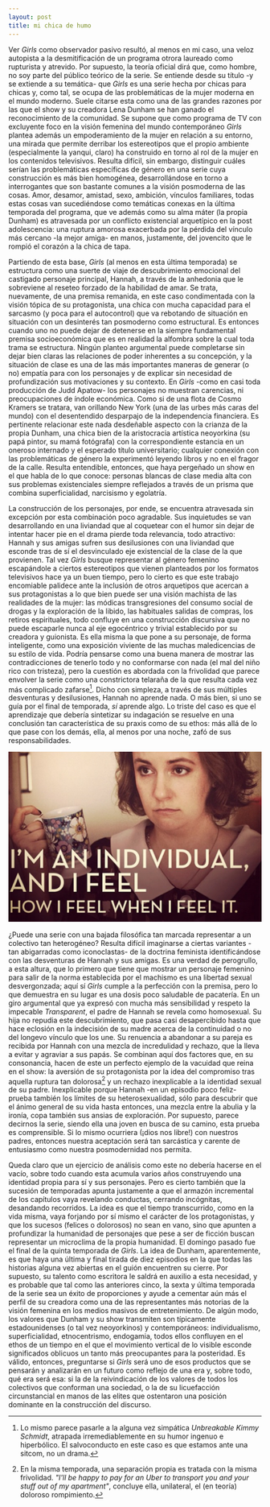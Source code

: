 ```yaml
---
layout: post
title: mi chica de humo
---
```


Ver *Girls* como observador pasivo resultó, al menos en mi caso, una veloz autopista a la desmitificación de un programa otrora laureado como rupturista y atrevido. Por supuesto, la teoría oficial dirá que, como hombre, no soy parte del público teórico de la serie. Se entiende desde su título -y se extiende a su temática- que *Girls* es una serie hecha por chicas para chicas y, como tal, se ocupa de las problemáticas de la mujer moderna en el mundo moderno. Suele citarse esta como una de las grandes razones por las que el show y su creadora Lena Dunham se han ganado el reconocimiento de la comunidad. Se supone que como programa de TV con excluyente foco en la visión femenina del mundo contemporáneo *Girls* plantea además un empoderamiento de la mujer en relación a su entorno, una mirada que permite derribar los estereotipos que el propio ambiente (especialmente la yanqui, claro) ha construido en torno al rol de la mujer en los contenidos televisivos. Resulta difícil, sin embargo, distinguir cuáles serían las problemáticas específicas de género en una serie cuya construcción es más bien homogénea, desarrollándose en torno a interrogantes que son bastante comunes a la visión posmoderna de las cosas. Amor, desamor, amistad, sexo, ambición, vínculos familiares, todas estas cosas van sucediéndose como temáticas conexas en la última temporada del programa, que ve además como su alma máter (la propia Dunham) es atravesada por un conflicto existencial arquetípico en la post adolescencia: una ruptura amorosa exacerbada por la pérdida del vínculo más cercano -la mejor amiga- en manos, justamente, del jovencito que le rompió el corazón a la chica de tapa.

Partiendo de esta base, *Girls* (al menos en esta última temporada) se estructura como una suerte de viaje de descubrimiento emocional del castigado personaje principal, Hannah, a través de la anhedonia que le sobreviene al reseteo forzado de la habilidad de amar. Se trata, nuevamente, de una premisa remanida, en este caso condimentada con la visión tópica de su protagonista, una chica con mucha capacidad para el sarcasmo (y poca para el autocontrol) que va rebotando de situación en situación con un desinterés tan posmoderno como estructural. Es entonces cuando uno no puede dejar de detenerse en la siempre fundamental premisa socioeconómica que es en realidad la alfombra sobre la cual toda trama se estructura. Ningún planteo argumental puede completarse sin dejar bien claras las relaciones de poder inherentes a su concepción, y la situación de clase es una de las más importantes maneras de generar (o no) empatía para con los personajes y de explicar sin necesidad de profundización sus motivaciones y su contexto. En *Girls* -como en casi toda producción de Judd Apatow- los personajes no muestran carencias, ni preocupaciones de índole económica. Como si de una flota de Cosmo Kramers se tratara, van orillando New York (una de las urbes más caras del mundo) con el desentendido desparpajo de la independencia financiera. Es pertinente relacionar este nada desdeñable aspecto con la crianza de la propia Dunham, una chica bien de la aristocracia artística neoyorkina (su papá pintor, su mamá fotógrafa) con la correspondiente estancia en un oneroso internado y el esperado título universitario; cualquier conexión con las problemáticas de género la experimentó leyendo libros y no en el fragor de la calle. Resulta entendible, entonces, que haya pergeñado un show en el que habla de lo que conoce: personas blancas de clase media alta con sus problemas existenciales siempre reflejados a través de un prisma que combina superficialidad, narcisismo y egolatría.

La construcción de los personajes, por ende, se encuentra atravesada sin excepción por esta combinación poco agradable. Sus inquietudes se van desarrollando en una liviandad que al coquetear con el humor sin dejar de intentar hacer pie en el drama pierde toda relevancia, todo atractivo: Hannah y sus amigas sufren sus desilusiones con una liviandad que esconde tras de sí el desvinculado eje existencial de la clase de la que provienen. Tal vez *Girls* busque representar al género femenino escapándole a ciertos estereotipos que vienen planteados por los formatos televisivos hace ya un buen tiempo, pero lo cierto es que este trabajo encomiable palidece ante la inclusión de otros arquetipos que acercan a sus protagonistas a lo que bien puede ser una visión machista de las realidades de la mujer: las módicas transgresiones del consumo social de drogas y la exploración de la libido, las habituales salidas de compras, los retiros espirituales, todo confluye en una construcción discursiva que no puede escaparle nunca al eje egocéntrico y trivial establecido por su creadora y guionista. Es ella misma la que pone a su personaje, de forma inteligente, como una exposición viviente de las muchas maledicencias de su estilo de vida. Podría pensarse como una buena manera de mostrar las contradicciones de tenerlo todo y no conformarse con nada (el mal del niño rico con tristeza), pero la cuestión es abordada con la frivolidad que parece envolver la serie como una constrictora telaraña de la que resulta cada vez más complicado zafarse[^fn-n1]. Dicho con simpleza, a través de sus múltiples desventuras y desilusiones, Hannah no aprende nada. O más bien, si uno se guía por el final de temporada, *sí* aprende algo. Lo triste del caso es que el aprendizaje que debería sintetizar su indagación se resuelve en una conclusión tan característica de su praxis como de su ethos: más allá de lo que pase con los demás, ella, al menos por una noche, zafó de sus responsabilidades.

![alt text](https://raw.githubusercontent.com/irigoin/irigoin.github.io/master/images/chiks.jpg "Filosofía barata y zapatos de marca")

¿Puede una serie con una bajada filosófica tan marcada representar a un colectivo tan heterogéneo? Resulta difícil imaginarse a ciertas variantes -tan abigarradas como iconoclastas- de la doctrina feminista identificándose con las desventuras de Hannah y sus amigas. Es una verdad de perogrullo, a esta altura, que lo primero que tiene que mostrar un personaje femenino para salir de la norma establecida por el machismo es una libertad sexual desvergonzada; aquí sí *Girls* cumple a la perfección con la premisa, pero lo que demuestra en su lugar es una dosis poco saludable de pacatería. En un giro argumental que ya expresó con mucha más sensibilidad y respeto la impecable *Transparent*, el padre de Hannah se revela como homosexual. Su hija no repudia este descubrimiento, que pasa casi desapercibido hasta que hace eclosión en la indecisión de su madre acerca de la continuidad o no del longevo vínculo que los une. Su renuencia a abandonar a su pareja es recibida por Hannah con una mezcla de incredulidad y rechazo, que la lleva a evitar y agraviar a sus papás. Se combinan aquí dos factores que, en su consonancia, hacen de este un perfecto ejemplo de la vacuidad que reina en el show: la aversión de su protagonista por la idea del compromiso tras aquella ruptura tan dolorosa[^fn-n2] y un rechazo inexplicable a la identidad sexual de su padre. Inexplicable porque Hannah -en un episodio poco feliz- prueba también los límites de su heterosexualidad, sólo para descubrir que el ánimo general de su vida hasta entonces, una mezcla entre la abulia y la ironía, copa también sus ansias de exploración. Por supuesto, parece decirnos la serie, siendo ella una joven en busca de su camino, esta prueba es comprensible. Si lo mismo ocurriera (¡dios nos libre!) con nuestros padres, entonces nuestra aceptación será tan sarcástica y carente de entusiasmo como nuestra posmodernidad nos permita.

Queda claro que un ejercicio de análisis como este no debería hacerse en el vacío, sobre todo cuando esta acumula varios años construyendo una identidad propia para sí y sus personajes. Pero es cierto también que la sucesión de temporadas apunta justamente a que el armazón incremental de los capítulos vaya revelando conductas, cerrando incógnitas, desandando recorridos. La idea es que el tiempo transcurrido, como en la vida misma, vaya forjando por sí mismo el carácter de los protagonistas, y que los sucesos (felices o dolorosos) no sean en vano, sino que apunten a profundizar la humanidad de personajes que pese a ser de ficción buscan representar un microclima de la propia humanidad. El domingo pasado fue el final de la quinta temporada de *Girls*. La idea de Dunham, aparentemente, es que haya una última y final tirada de diez episodios en la que todas las historias alguna vez abiertas en el guión encuentren su cierre. Por supuesto, su talento como escritora le saldrá en auxilio a esta necesidad, y es probable que tal como las anteriores cinco, la sexta y última temporada de la serie sea un éxito de proporciones y ayude a cementar aún más el perfil de su creadora como una de las representantes más notorias de la visión femenina en los medios masivos de entretenimiento. De algún modo, los valores que Dunham y su show transmiten son típicamente estadounidenses (o tal vez neoyorkinos) y contemporáneos: individualismo, superficialidad, etnocentrismo, endogamia, todos ellos confluyen en el ethos de un tiempo en el que el movimiento vertical de lo visible esconde significados oblicuos un tanto más preocupantes para la posteridad. Es válido, entonces, preguntarse si *Girls* será uno de esos productos que se pensarán y analizarán en un futuro como reflejo de una era y, sobre todo, qué era será esa: si la de la reivindicación de los valores de todos los colectivos que conforman una sociedad, o la de su licuefacción circunstancial en manos de las elites que ostentaron una posición dominante en la construcción del discurso.


[^fn-n1]: Lo mismo parece pasarle a la alguna vez simpática *Unbreakable Kimmy Schmidt*, atrapada irremediablemente en su humor ingenuo e hiperbólico. El salvoconducto en este caso es que estamos ante una sitcom, no un drama.
[^fn-n2]: En la misma temporada, una separación propia es tratada con la misma frivolidad. *"I'll be happy to pay for an Uber to transport you and your stuff out of my apartment"*, concluye ella, unilateral, el (en teoría) doloroso rompimiento.